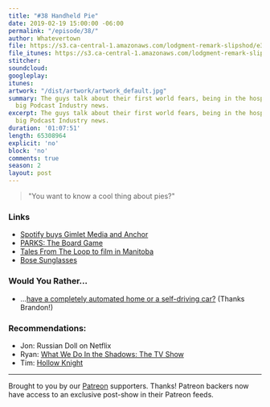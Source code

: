 ```yaml
---
title: "#38 Handheld Pie"
date: 2019-02-19 15:00:00 -06:00
permalink: "/episode/38/"
author: Whatevertown
file: https://s3.ca-central-1.amazonaws.com/lodgment-remark-slipshod/e38.mp3
file_itunes: https://s3.ca-central-1.amazonaws.com/lodgment-remark-slipshod/e38.m4a
stitcher: 
soundcloud: 
googleplay: 
itunes: 
artwork: "/dist/artwork/artwork_default.jpg"
summary: The guys talk about their first world fears, being in the hospital, and some
  big Podcast Industry news.
excerpt: The guys talk about their first world fears, being in the hospital, and some
  big Podcast Industry news.
duration: '01:07:51'
length: 65308964
explicit: 'no'
block: 'no'
comments: true
season: 2
layout: post
---
```


> "You want to know a cool thing about pies?"

### Links
- [Spotify buys Gimlet Media and Anchor](https://www.theverge.com/2019/2/6/18213462/spotify-podcasts-gimlet-anchor-acquisition)
- [PARKS: The Board Game](https://www.kickstarter.com/projects/keymastergames/parks-the-board-game)
- [Tales From The Loop to film in Manitoba](https://www.cbc.ca/news/canada/manitoba/tales-from-the-loop-amazon-tv-series-1.4991531)
- [Bose Sunglasses](https://www.bose.com/en_us/products/wearables/frames.html)

### Would You Rather…
- …​[have a completely automated home or a self-driving car?](https://twitter.com/thebranbran/status/1091161990276546566) (Thanks Brandon!)

### Recommendations:
- Jon: Russian Doll on Netflix
- Ryan: [What We Do In the Shadows: The TV Show](https://www.youtube.com/watch?v=SyZi3rJPENs)
- Tim: [Hollow Knight](https://hollowknight.com)

---

Brought to you by our [Patreon](https://www.patreon.com/whatevertown) supporters. Thanks! Patreon backers now have access to an exclusive post-show in their Patreon feeds.
